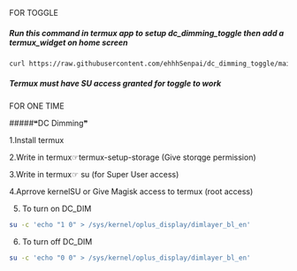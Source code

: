 FOR TOGGLE

##### Run this command in termux app to setup dc_dimming_toggle then add a termux_widget on home screen

```bash
curl https://raw.githubusercontent.com/ehhhSenpai/dc_dimming_toggle/main/setup.sh | bash
```

##### Termux must have SU access granted for toggle to work

FOR ONE TIME

#####❝DC Dimming❞

1.Install termux 

2.Write in termux☞termux-setup-storage
(Give storqge permission)

3.Write in termux☞ su 
(for Super User access)

4.Aprrove kernelSU or Give Magisk access to termux 
(root access) 

5. To turn on DC_DIM

```bash
su -c 'echo "1 0" > /sys/kernel/oplus_display/dimlayer_bl_en'
```

6. To turn off DC_DIM
```bash
su -c 'echo "0 0" > /sys/kernel/oplus_display/dimlayer_bl_en'
```
